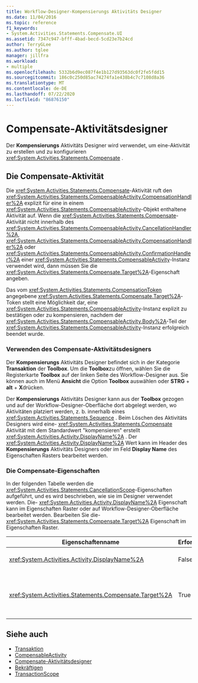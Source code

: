 ```yaml
---
title: Workflow-Designer-Kompensierungs Aktivitäts Designer
ms.date: 11/04/2016
ms.topic: reference
f1_keywords:
- System.Activities.Statements.Compensate.UI
ms.assetid: 7347c947-bfff-4bad-becd-5cd23e7b24cd
author: TerryGLee
ms.author: tglee
manager: jillfra
ms.workload:
- multiple
ms.openlocfilehash: 5332b6d9ec087f4e1b127d93563dc0f2fe5fdd15
ms.sourcegitcommit: 186c0c250d85ac74274fa1e438b4c7c7108d8a36
ms.translationtype: MT
ms.contentlocale: de-DE
ms.lasthandoff: 07/22/2020
ms.locfileid: "86876150"
---
```

# <a name="compensate-activity-designer"></a>Compensate-Aktivitätsdesigner

Der **Kompensierungs** Aktivitäts Designer wird verwendet, um eine-Aktivität zu erstellen und zu konfigurieren <xref:System.Activities.Statements.Compensate> .

## <a name="the-compensate-activity"></a>Die Compensate-Aktivität

Die <xref:System.Activities.Statements.Compensate>-Aktivität ruft den <xref:System.Activities.Statements.CompensableActivity.CompensationHandler%2A> explizit für eine in einem <xref:System.Activities.Statements.CompensableActivity>-Objekt enthaltene Aktivität auf. Wenn die <xref:System.Activities.Statements.Compensate>-Aktivität nicht innerhalb des <xref:System.Activities.Statements.CompensableActivity.CancellationHandler%2A>, <xref:System.Activities.Statements.CompensableActivity.CompensationHandler%2A> oder <xref:System.Activities.Statements.CompensableActivity.ConfirmationHandler%2A> einer <xref:System.Activities.Statements.CompensableActivity>-Instanz verwendet wird, dann müssen Sie die <xref:System.Activities.Statements.Compensate.Target%2A>-Eigenschaft angeben.

Das vom <xref:System.Activities.Statements.CompensationToken> angegebene <xref:System.Activities.Statements.Compensate.Target%2A>-Token stellt eine Möglichkeit dar, eine <xref:System.Activities.Statements.CompensableActivity>-Instanz explizit zu bestätigen oder zu kompensieren, nachdem der <xref:System.Activities.Statements.CompensableActivity.Body%2A>-Teil der <xref:System.Activities.Statements.CompensableActivity>-Instanz erfolgreich beendet wurde.

### <a name="using-the-compensate-activity-designer"></a>Verwenden des Compensate-Aktivitätsdesigners

Der **Kompensierungs** Aktivitäts Designer befindet sich in der Kategorie **Transaktion** der **Toolbox**. Um die **Toolbox**zu öffnen, wählen Sie die Registerkarte **Toolbox** auf der linken Seite des Workflow-Designer aus. Sie können auch im Menü **Ansicht** die Option **Toolbox** auswählen oder **STRG** + **alt** + **X**drücken.

Der **Kompensierungs** Aktivitäts Designer kann aus der **Toolbox** gezogen und auf der Workflow-Designer-Oberfläche dort abgelegt werden, wo Aktivitäten platziert werden, z. b. innerhalb eines <xref:System.Activities.Statements.Sequence> . Beim Löschen des Aktivitäts Designers wird eine- <xref:System.Activities.Statements.Compensate> Aktivität mit dem Standardwert "kompensieren" erstellt <xref:System.Activities.Activity.DisplayName%2A> . Der <xref:System.Activities.Activity.DisplayName%2A> Wert kann im Header des **Kompensierungs** Aktivitäts Designers oder im Feld **Display Name** des Eigenschaften Rasters bearbeitet werden.

### <a name="the-compensate-properties"></a>Die Compensate-Eigenschaften

In der folgenden Tabelle werden die <xref:System.Activities.Statements.CancellationScope>-Eigenschaften aufgeführt, und es wird beschrieben, wie sie im Designer verwendet werden. Die- <xref:System.Activities.Activity.DisplayName%2A> Eigenschaft kann im Eigenschaften Raster oder auf Workflow-Designer-Oberfläche bearbeitet werden. Bearbeiten Sie die- <xref:System.Activities.Statements.Compensate.Target%2A> Eigenschaft im Eigenschaften Raster.

|Eigenschaftenname|Erforderlich|Verwendung|
|-|--------------|-|
|<xref:System.Activities.Activity.DisplayName%2A>|False|Gibt den optionalen Anzeigenamen der <xref:System.Activities.Statements.Compensate>-Aktivität an. Der Standardwert lautet Compensate.|
|<xref:System.Activities.Statements.Compensate.Target%2A>|True|Gibt das <xref:System.Activities.InArgument%601>-Argument an, welches das <xref:System.Activities.Statements.CompensationToken>-Token für diese <xref:System.Activities.Statements.Compensate>-Aktivität enthält.|

## <a name="see-also"></a>Siehe auch

- [Transaktion](../workflow-designer/transaction-activity-designers.md)
- [CompensableActivity](../workflow-designer/compensableactivity-activity-designer.md)
- [Compensate-Aktivitätsdesigner](../workflow-designer/compensate-activity-designer.md)
- [Bekräftigen](../workflow-designer/confirm-activity-designer.md)
- [TransactionScope](../workflow-designer/transactionscope-activity-designer.md)